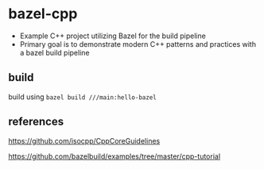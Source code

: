 # bazel-cpp
- Example C++ project utilizing Bazel for the build pipeline
- Primary goal is to demonstrate modern C++ patterns and practices with a bazel build pipeline

## build 
build using `bazel build ///main:hello-bazel`

## references
https://github.com/isocpp/CppCoreGuidelines

https://github.com/bazelbuild/examples/tree/master/cpp-tutorial
